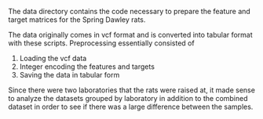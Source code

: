 The data directory contains the code necessary to prepare the feature and target matrices for the Spring Dawley rats. 

The data originally comes in vcf format and is converted into tabular format with these scripts. Preprocessing essentially consisted of
1. Loading the vcf data
2. Integer encoding the features and targets
3. Saving the data in tabular form 

Since there were two laboratories that the rats were raised at, it made sense to analyze the datasets grouped by laboratory in addition to the combined dataset in order to see if there was a large difference between the samples. 

